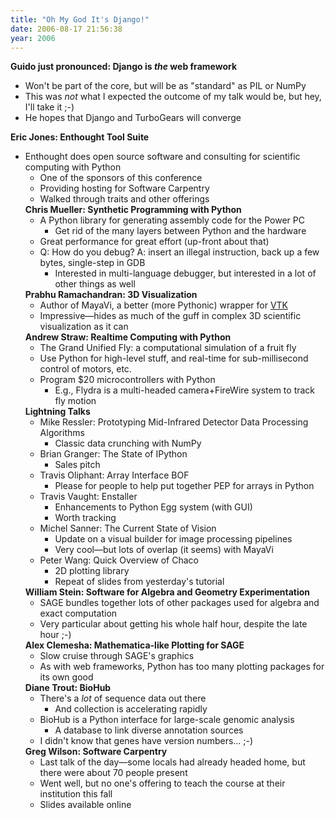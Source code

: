 ```yaml
---
title: "Oh My God It's Django!"
date: 2006-08-17 21:56:38
year: 2006
---
```

<strong>Guido just pronounced: Django is <em>the</em> web framework</strong>
<ul>
  <li>Won't be part of the core, but will be as "standard" as PIL or NumPy</li>
  <li>This was <em>not</em> what I expected the outcome of my talk would be, but hey, I'll take it ;-)</li>
  <li>He hopes that Django and TurboGears will converge</li>
</ul>
<strong>Eric Jones: Enthought Tool Suite</strong>
<ul>
  <li>Enthought does open source software and consulting for scientific computing with Python
<ul>
  <li>One of the sponsors of this conference</li>
  <li>Providing hosting for Software Carpentry</li>
  <li>Walked through traits and other offerings</li>
</ul>
<strong>Chris Mueller: Synthetic Programming with Python</strong>
<ul>
  <li>A Python library for generating assembly code for the Power PC
<ul>
  <li>Get rid of the many layers between Python and the hardware</li>
</ul>
</li>
  <li>Great performance for great effort (up-front about that)</li>
  <li>Q: How do you debug?  A: insert an illegal instruction, back up a few bytes, single-step in GDB
<ul>
  <li>Interested in multi-language debugger, but interested in a lot of other things as well</li>
</ul>
</li>
</ul>
<strong>Prabhu Ramachandran: 3D Visualization</strong>
<ul>
  <li>Author of MayaVi, a better (more Pythonic) wrapper for <a href="http://www.vtk.org">VTK</a></li>
  <li>Impressive—hides as much of the guff in complex 3D scientific visualization as it can</li>
</ul>
<strong>Andrew Straw: Realtime Computing with Python</strong>
<ul>
  <li>The Grand Unified Fly: a computational simulation of a fruit fly</li>
  <li>Use Python for high-level stuff, and real-time for sub-millisecond control of motors, etc.</li>
  <li>Program $20 microcontrollers with Python
<ul>
  <li>E.g., Flydra is a multi-headed camera+FireWire system to track fly motion</li>
</ul>
</li>
</ul>
<strong>Lightning Talks</strong>
<ul>
  <li>Mike Ressler: Prototyping Mid-Infrared Detector Data Processing Algorithms
<ul>
  <li>Classic data crunching with NumPy</li>
</ul>
</li>
  <li>Brian Granger: The State of IPython
<ul>
  <li>Sales pitch</li>
</ul>
</li>
  <li>Travis Oliphant: Array Interface BOF
<ul>
  <li>Please for people to help put together PEP for arrays in Python</li>
</ul>
</li>
  <li>Travis Vaught: Enstaller
<ul>
  <li>Enhancements to Python Egg system (with GUI)</li>
  <li>Worth tracking</li>
</ul>
</li>
  <li>Michel Sanner: The Current State of Vision
<ul>
  <li>Update on a visual builder for image processing pipelines</li>
  <li>Very cool—but lots of overlap (it seems) with MayaVi</li>
</ul>
</li>
  <li>Peter Wang: Quick Overview of Chaco
<ul>
  <li>2D plotting library</li>
  <li>Repeat of slides from yesterday's tutorial</li>
</ul>
</li>
</ul>
<strong>William Stein: Software for Algebra and Geometry Experimentation</strong>
<ul>
  <li>SAGE bundles together lots of other packages used for algebra and exact computation</li>
  <li>Very particular about getting his whole half hour, despite the late hour ;-)</li>
</ul>
<strong>Alex Clemesha: Mathematica-like Plotting for SAGE</strong>
<ul>
  <li>Slow cruise through SAGE's graphics</li>
  <li>As with web frameworks, Python has too many plotting packages for its own good</li>
</ul>
<strong>Diane Trout: BioHub</strong>
<ul>
  <li>There's a <em>lot</em> of sequence data out there
<ul>
  <li>And collection is accelerating rapidly</li>
</ul>
</li>
  <li>BioHub is a Python interface for large-scale genomic analysis
<ul>
  <li>A database to link diverse annotation sources</li>
</ul>
</li>
  <li>I didn't know that genes have version numbers... ;-)</li>
</ul>
<strong>Greg Wilson: Software Carpentry</strong>
<ul>
  <li>Last talk of the day—some locals had already headed home, but there were about 70 people present</li>
  <li>Went well, but no one's offering to teach the course at their institution this fall</li>
  <li>Slides available online</li>
</ul>
</li>
</ul>

